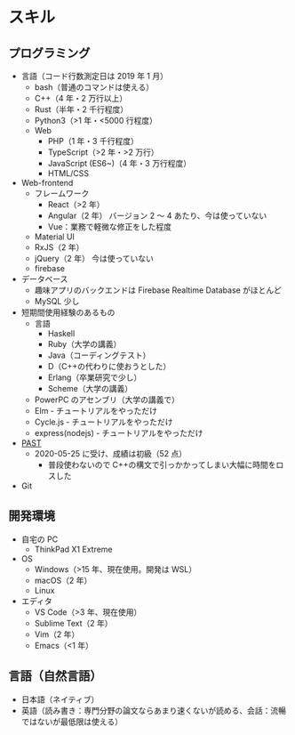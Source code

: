 # スキル

## プログラミング

-   言語（コード行数測定日は 2019 年 1 月）
    -   bash（普通のコマンドは使える）
    -   C++（4 年・2 万行以上）
    -   Rust（半年・2 千行程度）
    -   Python3（>1 年・<5000 行程度）
    -   Web
        -   PHP（1 年・3 千行程度）
        -   TypeScript（>2 年・>2 万行）
        -   JavaScript (ES6~)（4 年・3 万行程度）
        -   HTML/CSS
-   Web-frontend
    -   フレームワーク
        -   React（>2 年）
        -   Angular（2 年） バージョン 2 ～ 4 あたり、今は使っていない
        -   Vue：業務で軽微な修正をした程度
    -   Material UI
    -   RxJS（2 年）
    -   jQuery（2 年） 今は使っていない
    -   firebase
-   データベース
    -   趣味アプリのバックエンドは Firebase Realtime Database がほとんど
    -   MySQL 少し
-   短期間使用経験のあるもの
    -   言語
        -   Haskell
        -   Ruby（大学の講義）
        -   Java（コーディングテスト）
        -   D（C++の代わりに使おうとした）
        -   Erlang（卒業研究で少し）
        -   Scheme（大学の講義）
    -   PowerPC のアセンブリ（大学の講義で）
    -   Elm - チュートリアルをやっただけ
    -   Cycle.js - チュートリアルをやっただけ
    -   express(nodejs) - チュートリアルをやっただけ
-   [PAST](https://atcoder.jp/contests/past202005-2)
    -   2020-05-25 に受け、成績は初級（52 点）
        -   普段使わないので C++の構文で引っかかってしまい大幅に時間をロスした
-   Git

## 開発環境

-   自宅の PC
    -   ThinkPad X1 Extreme
-   OS
    -   Windows（>15 年、現在使用。開発は WSL）
    -   macOS（2 年）
    -   Linux
-   エディタ
    -   VS Code（>3 年、現在使用）
    -   Sublime Text（2 年）
    -   Vim（2 年）
    -   Emacs（<1 年）

## 言語（自然言語）

-   日本語（ネイティブ）
-   英語（読み書き：専門分野の論文ならあまり速くないが読める、会話：流暢ではないが最低限は使える）
